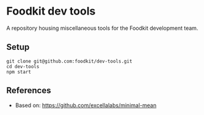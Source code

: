 # Foodkit dev tools

A repository housing miscellaneous tools for the Foodkit development team.

## Setup

```
git clone git@github.com:foodkit/dev-tools.git
cd dev-tools
npm start
```

## References

* Based on: https://github.com/excellalabs/minimal-mean
